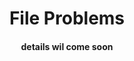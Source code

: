 <h1 align = "center">File Problems</h1>
<h4 align = "center" color = "RED">details wil come soon</h4>
